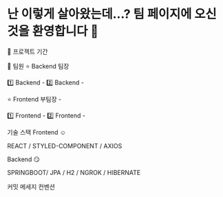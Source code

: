 # 난 이렇게 살아왔는데…? 팀 페이지에 오신 것을 환영합니다 🎉


📆 프로젝트 기간


💪 팀원
⭐ Backend 팀장


  1️⃣ Backend - 
  2️⃣ Backend - 

⭐ Frontend 부팀장 - 

  1️⃣ Frontend - 
  2️⃣ Frontend - 


기술 스택
Frontend ☺️

REACT / STYLED-COMPONENT / AXIOS

Backend 😏

SPRINGBOOT/ JPA / H2 / NGROK / HIBERNATE


커밋 메세지 컨벤션
